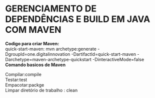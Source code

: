 <h1>
GERENCIAMENTO DE DEPENDÊNCIAS E BUILD EM JAVA COM MAVEN
</h1>

<strong>Codigo para criar Maven: </strong></br> quick-start-maven: mvn archetype:generate -DgroupId=one.digitalinnovation -DartifactId=quick-start-maven -Darchetype=maven-archetype-quickstart -DinteractiveMode=false
</br>
<strong>Comando basicos de Maven</strong></br>

Compilar:compile</br>
Testar:test</br>
Empacotar:packge</br>
Limpar diretório de trabalho : clean</br>



